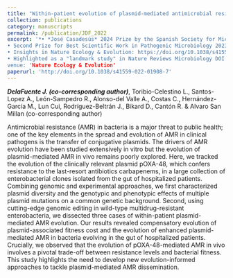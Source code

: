 ```yaml
---
title: "Within-patient evolution of plasmid-mediated antimicrobial resistance"
collection: publications
category: manuscripts
permalink: /publication/JDF_2022
excerpt: '*• *José Casadesús* 2024 Prize by the Spanish Society for Microbiology
• Second Prize for Best Scientific Work in Pathogenic Microbiology 2023 by the Spanish Society for Microbiology.
• Insights in Nature Ecology & Evolution: https://doi.org/10.1038/s41559-022-01907-8
• Highlighted as a "landmark study" in Nature Reviews Microbiology DOI: 10.1038/s41579-024-01041-1](https://doi.org/10.1038/s41579-024-01041-1
venue: 'Nature Ecology & Evolution'
paperurl: 'http://doi.org/10.1038/s41559-022-01908-7'
---
```


***DelaFuente J. (co-corresponding author)***, Toribio-Celestino L., Santos-Lopez A., León-Sampedro R., Alonso-del Valle A., Costas C., Hernández-García M., Lun Cui, Rodríguez-Beltrán J., Bikard D., Cantón R. & Alvaro San Millan (co-corresponding author)

Antimicrobial resistance (AMR) in bacteria is a major threat to public health; one of the key elements in the spread and evolution of AMR in clinical pathogens is the transfer of conjugative plasmids. The drivers of AMR evolution have been studied extensively in vitro but the evolution of plasmid-mediated AMR in vivo remains poorly explored. Here, we tracked the evolution of the clinically relevant plasmid pOXA-48, which confers resistance to the last-resort antibiotics carbapenems, in a large collection of enterobacterial clones isolated from the gut of hospitalized patients. Combining genomic and experimental approaches, we first characterized plasmid diversity and the genotypic and phenotypic effects of multiple plasmid mutations on a common genetic background. Second, using cutting-edge genomic editing in wild-type multidrug-resistant enterobacteria, we dissected three cases of within-patient plasmid-mediated AMR evolution. Our results revealed compensatory evolution of plasmid-associated fitness cost and the evolution of enhanced plasmid-mediated AMR in bacteria evolving in the gut of hospitalized patients. Crucially, we observed that the evolution of pOXA-48-mediated AMR in vivo involves a pivotal trade-off between resistance levels and bacterial fitness. This study highlights the need to develop new evolution-informed approaches to tackle plasmid-mediated AMR dissemination.

